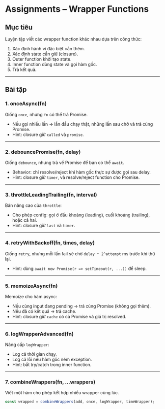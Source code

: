 # Assignments – Wrapper Functions

## Mục tiêu
Luyện tập viết các wrapper function khác nhau dựa trên công thức:
1. Xác định hành vi đặc biệt cần thêm.
2. Xác định state cần giữ (closure).
3. Outer function khởi tạo state.
4. Inner function dùng state và gọi hàm gốc.
5. Trả kết quả.

---

## Bài tập

### 1. onceAsync(fn)
Giống `once`, nhưng `fn` có thể trả Promise.
- Nếu gọi nhiều lần → lần đầu chạy thật, những lần sau chờ và trả cùng Promise.
- Hint: closure giữ `called` và `promise`.

---

### 2. debouncePromise(fn, delay)
Giống `debounce`, nhưng trả về Promise để bạn có thể `await`.
- Behavior: chỉ resolve/reject khi hàm gốc thực sự được gọi sau delay.
- Hint: closure giữ `timer`, và resolve/reject function cho Promise.

---

### 3. throttleLeadingTrailing(fn, interval)
Bản nâng cao của `throttle`:
- Cho phép config: gọi ở đầu khoảng (leading), cuối khoảng (trailing), hoặc cả hai.
- Hint: closure giữ `last` và `timer`.

---

### 4. retryWithBackoff(fn, times, delay)
Giống `retry`, nhưng mỗi lần fail sẽ chờ `delay * 2^attempt` ms trước khi thử lại.
- Hint: dùng `await new Promise(r => setTimeout(r, ...))` để sleep.

---

### 5. memoizeAsync(fn)
Memoize cho hàm async:
- Nếu cùng input đang pending → trả cùng Promise (không gọi thêm).
- Nếu đã có kết quả → trả cache.
- Hint: closure giữ `cache` có cả Promise và giá trị resolved.

---

### 6. logWrapperAdvanced(fn)
Nâng cấp `logWrapper`:
- Log cả thời gian chạy.
- Log cả lỗi nếu hàm gốc ném exception.
- Hint: bắt try/catch trong inner function.

---

### 7. combineWrappers(fn, ...wrappers)
Viết một hàm cho phép kết hợp nhiều wrapper cùng lúc.
```js
const wrapped = combineWrappers(add, once, logWrapper, timeWrapper);
